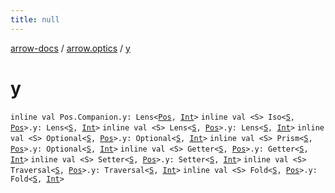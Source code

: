 ```yaml
---
title: null
---
```


[arrow-docs](../index.html) / [arrow.optics](index.html) / [y](./y.html)

# y

`inline val Pos.Companion.y: Lens<`[`Pos`](-pos/index.html)`, `[`Int`](https://kotlinlang.org/api/latest/jvm/stdlib/kotlin/-int/index.html)`>`
`inline val <S> Iso<`[`S`](y.html#S)`, `[`Pos`](-pos/index.html)`>.y: Lens<`[`S`](y.html#S)`, `[`Int`](https://kotlinlang.org/api/latest/jvm/stdlib/kotlin/-int/index.html)`>`
`inline val <S> Lens<`[`S`](y.html#S)`, `[`Pos`](-pos/index.html)`>.y: Lens<`[`S`](y.html#S)`, `[`Int`](https://kotlinlang.org/api/latest/jvm/stdlib/kotlin/-int/index.html)`>`
`inline val <S> Optional<`[`S`](y.html#S)`, `[`Pos`](-pos/index.html)`>.y: Optional<`[`S`](y.html#S)`, `[`Int`](https://kotlinlang.org/api/latest/jvm/stdlib/kotlin/-int/index.html)`>`
`inline val <S> Prism<`[`S`](y.html#S)`, `[`Pos`](-pos/index.html)`>.y: Optional<`[`S`](y.html#S)`, `[`Int`](https://kotlinlang.org/api/latest/jvm/stdlib/kotlin/-int/index.html)`>`
`inline val <S> Getter<`[`S`](y.html#S)`, `[`Pos`](-pos/index.html)`>.y: Getter<`[`S`](y.html#S)`, `[`Int`](https://kotlinlang.org/api/latest/jvm/stdlib/kotlin/-int/index.html)`>`
`inline val <S> Setter<`[`S`](y.html#S)`, `[`Pos`](-pos/index.html)`>.y: Setter<`[`S`](y.html#S)`, `[`Int`](https://kotlinlang.org/api/latest/jvm/stdlib/kotlin/-int/index.html)`>`
`inline val <S> Traversal<`[`S`](y.html#S)`, `[`Pos`](-pos/index.html)`>.y: Traversal<`[`S`](y.html#S)`, `[`Int`](https://kotlinlang.org/api/latest/jvm/stdlib/kotlin/-int/index.html)`>`
`inline val <S> Fold<`[`S`](y.html#S)`, `[`Pos`](-pos/index.html)`>.y: Fold<`[`S`](y.html#S)`, `[`Int`](https://kotlinlang.org/api/latest/jvm/stdlib/kotlin/-int/index.html)`>`